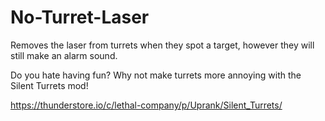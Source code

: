 # No-Turret-Laser

Removes the laser from turrets when they spot a target, however they will still make an alarm sound.

Do you hate having fun? Why not make turrets more annoying with the Silent Turrets mod!

https://thunderstore.io/c/lethal-company/p/Uprank/Silent_Turrets/
